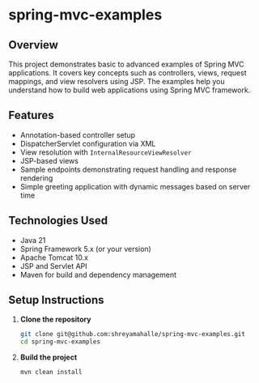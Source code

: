 # spring-mvc-examples

## Overview
This project demonstrates basic to advanced examples of Spring MVC applications. It covers key concepts such as controllers, views, request mappings, and view resolvers using JSP. The examples help you understand how to build web applications using Spring MVC framework.

## Features
- Annotation-based controller setup
- DispatcherServlet configuration via XML
- View resolution with `InternalResourceViewResolver`
- JSP-based views
- Sample endpoints demonstrating request handling and response rendering
- Simple greeting application with dynamic messages based on server time

## Technologies Used
- Java 21
- Spring Framework 5.x (or your version)
- Apache Tomcat 10.x
- JSP and Servlet API
- Maven for build and dependency management


## Setup Instructions

1. **Clone the repository**
   ```bash
   git clone git@github.com:shreyamahalle/spring-mvc-examples.git
   cd spring-mvc-examples
   ```

2. **Build the project**
   ```bash
   mvn clean install
   ```
     
